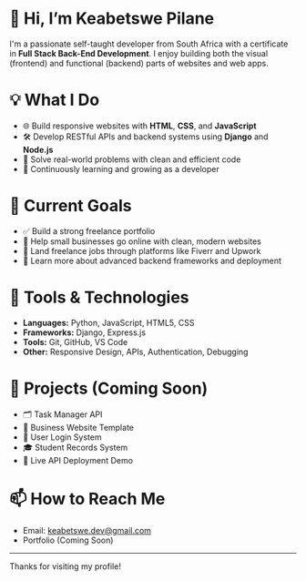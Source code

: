 # 👋 Hi, I’m Keabetswe Pilane

I'm a passionate self-taught developer from South Africa with a certificate in **Full Stack Back-End Development**. I enjoy building both the visual (frontend) and functional (backend) parts of websites and web apps.

 # 💡 What I Do

- 🌐 Build responsive websites with **HTML**, **CSS**, and **JavaScript**
- 🛠️ Develop RESTful APIs and backend systems using **Django** and **Node.js**
- 🧠 Solve real-world problems with clean and efficient code
- 🔄 Continuously learning and growing as a developer

 # 🚀 Current Goals

- ✅ Build a strong freelance portfolio  
- 🔧 Help small businesses go online with clean, modern websites  
- 💼 Land freelance jobs through platforms like Fiverr and Upwork  
- 📘 Learn more about advanced backend frameworks and deployment

# 🔧 Tools & Technologies

- **Languages:** Python, JavaScript, HTML5, CSS 
- **Frameworks:** Django, Express.js  
- **Tools:** Git, GitHub, VS Code  
- **Other:** Responsive Design, APIs, Authentication, Debugging

# 📂 Projects (Coming Soon)

- 🗂️ Task Manager API  
- 🏢 Business Website Template  
- 🔐 User Login System  
- 🎓 Student Records System  
- 🚀 Live API Deployment Demo  

# 📫 How to Reach Me

- Email: keabetswe.dev@gmail.com
- Portfolio (Coming Soon)

---

Thanks for visiting my profile!
